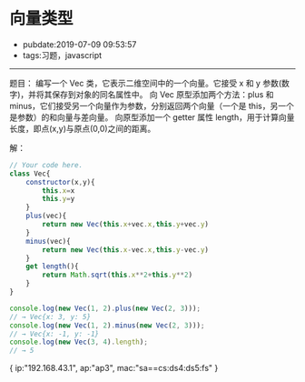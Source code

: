 # 向量类型

- pubdate:2019-07-09 09:53:57
- tags:习题，javascript

---

题目：
编写一个 Vec 类，它表示二维空间中的一个向量。它接受 x 和 y 参数(数字)，并将其保存到对象的同名属性中。
向 Vec 原型添加两个方法：plus 和 minus，它们接受另一个向量作为参数，分别返回两个向量（一个是 this，另一个是参数）的和向量与差向量。
向原型添加一个 getter 属性 length，用于计算向量长度，即点(x,y)与原点(0,0)之间的距离。

解：

````javascript
// Your code here.
class Vec{
    constructor(x,y){
        this.x=x
        this.y=y
    }
    plus(vec){
        return new Vec(this.x+vec.x,this.y+vec.y)
    }
    minus(vec){
        return new Vec(this.x-vec.x,this.y-vec.y)
    }
    get length(){
        return Math.sqrt(this.x**2+this.y**2)
    }
}

console.log(new Vec(1, 2).plus(new Vec(2, 3)));
// → Vec{x: 3, y: 5}
console.log(new Vec(1, 2).minus(new Vec(2, 3)));
// → Vec{x: -1, y: -1}
console.log(new Vec(3, 4).length);
// → 5
````

{
ip:"192.168.43.1",
ap:"ap3",
mac:"sa==cs:ds4:ds5:fs"
}
